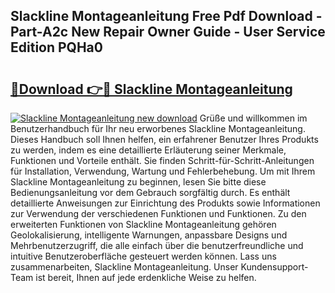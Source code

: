 ## Slackline Montageanleitung Free Pdf Download - Part-A2c New Repair Owner Guide - User Service Edition PQHa0

# <h2><a href="http://df8jhuw.blite.top/?on=Slackline+Montageanleitung">🔗Download 👉🔴 Slackline Montageanleitung</a></h2>

[![Slackline Montageanleitung new download](https://i.imgur.com/lujVjoI.png)](http://df8jhuw.blite.top/?on=Slackline+Montageanleitung)
Grüße und willkommen im Benutzerhandbuch für Ihr neu erworbenes Slackline Montageanleitung. Dieses Handbuch soll Ihnen helfen, ein erfahrener Benutzer Ihres Produkts zu werden, indem es eine detaillierte Erläuterung seiner Merkmale, Funktionen und Vorteile enthält. Sie finden Schritt-für-Schritt-Anleitungen für Installation, Verwendung, Wartung und Fehlerbehebung. Um mit Ihrem Slackline Montageanleitung zu beginnen, lesen Sie bitte diese Bedienungsanleitung vor dem Gebrauch sorgfältig durch. Es enthält detaillierte Anweisungen zur Einrichtung des Produkts sowie Informationen zur Verwendung der verschiedenen Funktionen und Funktionen. Zu den erweiterten Funktionen von Slackline Montageanleitung gehören Geolokalisierung, intelligente Warnungen, anpassbare Designs und Mehrbenutzerzugriff, die alle einfach über die benutzerfreundliche und intuitive Benutzeroberfläche gesteuert werden können. Lass uns zusammenarbeiten, Slackline Montageanleitung. Unser Kundensupport-Team ist bereit, Ihnen auf jede erdenkliche Weise zu helfen.
